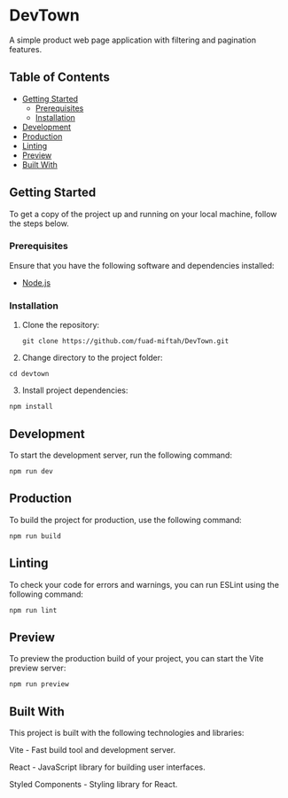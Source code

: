 # DevTown

A simple product web page application with filtering and pagination features.

## Table of Contents

- [Getting Started](#getting-started)
  - [Prerequisites](#prerequisites)
  - [Installation](#installation)
- [Development](#development)
- [Production](#production)
- [Linting](#linting)
- [Preview](#preview)
- [Built With](#built-with)

## Getting Started

To get a copy of the project up and running on your local machine, follow the steps below.

### Prerequisites

Ensure that you have the following software and dependencies installed:

- [Node.js](https://nodejs.org/)

### Installation

1. Clone the repository:

   ```
   git clone https://github.com/fuad-miftah/DevTown.git
   ```
   
2. Change directory to the project folder:
   
 ``` 
cd devtown
```

3. Install project dependencies:
   
```
npm install
```

## Development

To start the development server, run the following command:

```
npm run dev
```

## Production

To build the project for production, use the following command:

```
npm run build
```

## Linting

To check your code for errors and warnings, you can run ESLint using the following command:

```
npm run lint
```

## Preview

To preview the production build of your project, you can start the Vite preview server:

```
npm run preview
```

## Built With

This project is built with the following technologies and libraries:

Vite - Fast build tool and development server.

React - JavaScript library for building user interfaces.

Styled Components - Styling library for React.

